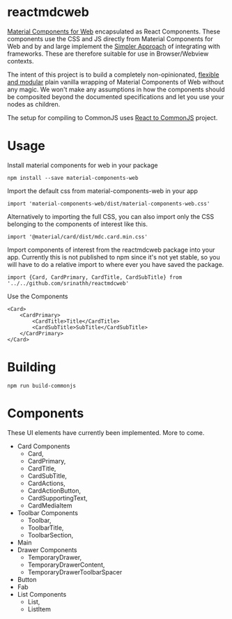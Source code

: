 reactmdcweb
===========
[Material Components for Web](https://github.com/material-components/material-components-web)
encapsulated as React Components. These components use the CSS and JS directly from Material Components for Web and by and large implement the [Simpler Approach](https://github.com/material-components/material-components-web/blob/master/docs/integrating-into-frameworks.md#the-simple-approach-wrapping-mdc-web-vanilla-components) 
of integrating with frameworks. These are therefore suitable for use in Browser/Webview contexts.

The intent of this project is to build a completely non-opinionated, [flexible
and modular](http://srinathh.github.io/blog/modular-flexible-react-container-components/)
plain vanilla wrapping of Material Components of Web without any magic. We won't make
any assumptions in how the components should be composited beyond the
documented specifications and let you use your nodes as children.

The setup for compiling to CommonJS uses [React to CommonJS](https://github.com/goncalvesjoao/react-to-commonJS) project.

Usage
=====

Install material components for web in your package
```
npm install --save material-components-web
```

Import the default css from material-components-web in your app
```
import 'material-components-web/dist/material-components-web.css'
```

Alternatively to importing the full CSS, you can also import 
only the CSS belonging to the components of interest like this.
```
import '@material/card/dist/mdc.card.min.css'
```

Import components of interest from the reactmdcweb package into 
your app. Currently this is not published to npm since it's not 
yet stable, so you will have to do a relative import to where
ever you have saved the package.
```
import {Card, CardPrimary, CardTitle, CardSubTitle} from '../../github.com/srinathh/reactmdcweb' 
```

Use the Components
```
<Card>
    <CardPrimary>
        <CardTitle>Title</CardTitle>
        <CardSubTitle>SubTitle</CardSubTitle>
    </CardPrimary>
</Card>
```

Building
========
```
npm run build-commonjs
```

Components
==========
These UI elements have currently been implemented. More to come.

- Card Components
  - Card,
  - CardPrimary,
  - CardTitle,
  - CardSubTitle,
  - CardActions,
  - CardActionButton,
  - CardSupportingText,
  - CardMediaItem
- Toolbar Components
  - Toolbar, 
  - ToolbarTitle, 
  - ToolbarSection, 
- Main
- Drawer Components
  - TemporaryDrawer,
  - TemporaryDrawerContent,
  - TemporaryDrawerToolbarSpacer
- Button
- Fab
- List Components
  - List,
  - ListItem